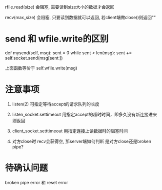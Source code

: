 
# 

rfile.read(size) 会阻塞, 需要读到size大小的数据才会返回

recv(max_size)   会阻塞, 只要读到数据就可以返回, 若client端做close()则返回""


# send 和 wfile.write的区别

def mysend(self, msg):
    sent = 0
    while sent < len(msg):
        sent += self.socket.send(msg[sent:])

上面函数等价于 self.wfile.write(msg)

# 注意事项

1. listen(2) 可指定等待accept的请求队列的长度

2. listen_socket.settimeout    用指定accept的超时时间，即多久没有新连接进来则返回

3. client_socket.setttimeout   用指定连接上读数据时的阻塞时间

4. 对方close时 recv会获得空,  那server端如何判断 是对方close还是broken pipe?

# 待确认问题

broken pipe error 和 reset error
